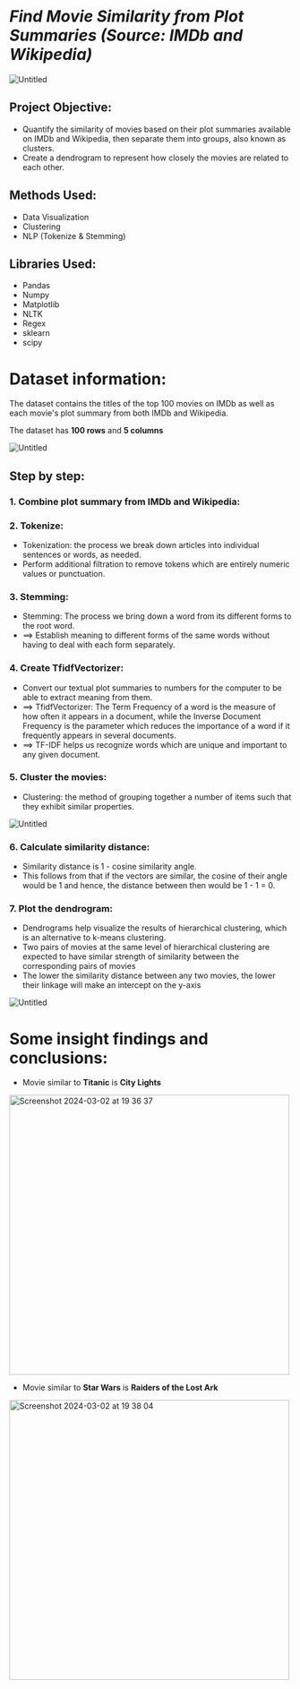 # ***Find Movie Similarity from Plot Summaries (Source: IMDb and Wikipedia)***

![Untitled](https://github.com/Khangtran94/Find_Movie_Similarity/assets/146164801/e70f8fdd-28f3-4803-89aa-d706c90c8cf3)

## Project Objective:
* Quantify the similarity of movies based on their plot summaries available on IMDb and Wikipedia, then separate them into groups, also known as clusters.   
* Create a dendrogram to represent how closely the movies are related to each other.

## Methods Used:
* Data Visualization
* Clustering
* NLP (Tokenize & Stemming)

## Libraries Used:
* Pandas
* Numpy
* Matplotlib
* NLTK
* Regex
* sklearn
* scipy

# Dataset information:
The dataset contains the titles of the top 100 movies on IMDb as well as each movie's plot summary from both IMDb and Wikipedia.

The dataset has **100 rows** and **5 columns**

![Untitled](https://github.com/Khangtran94/Find_Movie_Similarity/assets/146164801/624955b6-247e-4c42-88be-d960a2419760)

## Step by step:
### 1. Combine plot summary from IMDb and Wikipedia:

### 2. Tokenize:
* Tokenization: the process we break down articles into individual sentences or words, as needed.
* Perform additional filtration to remove tokens which are entirely numeric values or punctuation.
  
### 3. Stemming:
* Stemming: The process we bring down a word from its different forms to the root word.
* ==> Establish meaning to different forms of the same words without having to deal with each form separately.
  
### 4. Create TfidfVectorizer:
* Convert our textual plot summaries to numbers for the computer to be able to extract meaning from them.
* ==> TfidfVectorizer: The Term Frequency of a word is the measure of how often it appears in a document, while the Inverse Document Frequency is the parameter which reduces the importance of a word if it frequently appears in several documents.
* ==> TF-IDF helps us recognize words which are unique and important to any given document.
  
### 5. Cluster the movies:
* Clustering: the method of grouping together a number of items such that they exhibit similar properties.
  
![Untitled](https://github.com/Khangtran94/Find_Movie_Similarity/assets/146164801/784edc79-63d9-46bf-ab6a-e5cbd1597b7f)

### 6. Calculate similarity distance:
* Similarity distance is 1 - cosine similarity angle.
* This follows from that if the vectors are similar, the cosine of their angle would be 1 and hence, the distance between then would be 1 - 1 = 0.

### 7. Plot the dendrogram:
* Dendrograms help visualize the results of hierarchical clustering, which is an alternative to k-means clustering.
* Two pairs of movies at the same level of hierarchical clustering are expected to have similar strength of similarity between the corresponding pairs of movies
* The lower the similarity distance between any two movies, the lower their linkage will make an intercept on the y-axis

![Untitled](https://github.com/Khangtran94/Find_Movie_Similarity/assets/146164801/d27e72fc-e04d-42b7-a5d6-db71a6fc5571)

# Some insight findings and conclusions:
* Movie similar to **Titanic** is **City Lights**
<img width="500" alt="Screenshot 2024-03-02 at 19 36 37" src="https://github.com/Khangtran94/Find_Movie_Similarity/assets/146164801/157a5c3a-f349-4200-94ee-f3ae85496de6">

* Movie similar to **Star Wars** is **Raiders of the Lost Ark**
<img width="500" alt="Screenshot 2024-03-02 at 19 38 04" src="https://github.com/Khangtran94/Find_Movie_Similarity/assets/146164801/b3117f0c-30cb-4eea-88c7-fbbe89b917ec">
